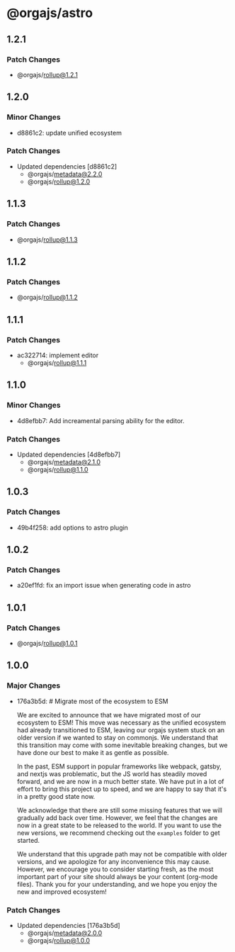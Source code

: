 # @orgajs/astro

## 1.2.1

### Patch Changes

- @orgajs/rollup@1.2.1

## 1.2.0

### Minor Changes

- d8861c2: update unified ecosystem

### Patch Changes

- Updated dependencies [d8861c2]
  - @orgajs/metadata@2.2.0
  - @orgajs/rollup@1.2.0

## 1.1.3

### Patch Changes

- @orgajs/rollup@1.1.3

## 1.1.2

### Patch Changes

- @orgajs/rollup@1.1.2

## 1.1.1

### Patch Changes

- ac322714: implement editor
  - @orgajs/rollup@1.1.1

## 1.1.0

### Minor Changes

- 4d8efbb7: Add increamental parsing ability for the editor.

### Patch Changes

- Updated dependencies [4d8efbb7]
  - @orgajs/metadata@2.1.0
  - @orgajs/rollup@1.1.0

## 1.0.3

### Patch Changes

- 49b4f258: add options to astro plugin

## 1.0.2

### Patch Changes

- a20ef1fd: fix an import issue when generating code in astro

## 1.0.1

### Patch Changes

- @orgajs/rollup@1.0.1

## 1.0.0

### Major Changes

- 176a3b5d: # Migrate most of the ecosystem to ESM

  We are excited to announce that we have migrated most of our ecosystem to ESM! This move was necessary as the unified ecosystem had already transitioned to ESM, leaving our orgajs system stuck on an older version if we wanted to stay on commonjs. We understand that this transition may come with some inevitable breaking changes, but we have done our best to make it as gentle as possible.

  In the past, ESM support in popular frameworks like webpack, gatsby, and nextjs was problematic, but the JS world has steadily moved forward, and we are now in a much better state. We have put in a lot of effort to bring this project up to speed, and we are happy to say that it's in a pretty good state now.

  We acknowledge that there are still some missing features that we will gradually add back over time. However, we feel that the changes are now in a great state to be released to the world. If you want to use the new versions, we recommend checking out the `examples` folder to get started.

  We understand that this upgrade path may not be compatible with older versions, and we apologize for any inconvenience this may cause. However, we encourage you to consider starting fresh, as the most important part of your site should always be your content (org-mode files). Thank you for your understanding, and we hope you enjoy the new and improved ecosystem!

### Patch Changes

- Updated dependencies [176a3b5d]
  - @orgajs/metadata@2.0.0
  - @orgajs/rollup@1.0.0
